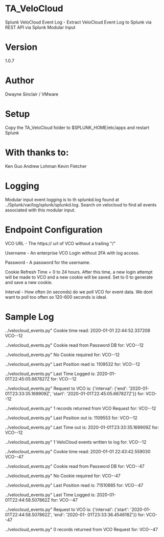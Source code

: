 # TA_VeloCloud
Splunk VeloCloud Event Log - Extract VeloCloud Event Log to Splunk via REST API via Splunk Modular Input

# Version
1.0.7

# Author
Dwayne Sinclair / VMware 

# Setup
Copy the TA_VeloCloud folder to $SPLUNK_HOME/etc/apps and restart Splunk

# With thanks to:
Ken Guo
Andrew Lohman
Kevin Fletcher

# Logging
Modular input event logging is to th splunkd.log found at ../Splunk/var/log/splunk/splunkd.log. Search on velocloud to find all events associated with this modular input.

# Endpoint Configuration
VCO URL - The https:// url of VCO without a trailing "/"

Username - An enterprise VCO Login without 2FA with log access.

Password - A password for the username. 

Cookie Refresh Time = 0 to 24 hours. After this time, a new login attempt will be made to VCO and a new cookie will be saved. 
Set to 0 to generate and save a new cookie.

Interval - How often (in seconds) do we poll VCO for event data. We dont want to poll too often so 120-600 seconds is ideal.

# Sample Log

../velocloud_events.py" Cookie time read: 2020-01-01 22:44:52.337208 VCO--12

../velocloud_events.py" Cookie read from Password DB for: VCO--12 

../velocloud_events.py" No Cookie required for: VCO--12

../velocloud_events.py" Last Position read is: 1109532 for: VCO--12

../velocloud_events.py" Last Time Logged is: 2020-01-01T22:45:05.667827Z for: VCO--12

../velocloud_events.py" Request to VCO is: {'interval': {'end': '2020-01-01T23:33:35.169909Z', 'start': '2020-01-01T22:45:05.667827Z'}} for: VCO--12

../velocloud_events.py" 1 records returned from VCO Request for: VCO--12

../velocloud_events.py" Last Position out is: 1109553 for: VCO--12

../velocloud_events.py" Last Time out is: 2020-01-01T23:33:35.169909Z for: VCO--12

../velocloud_events.py" 1 VeloCloud events written to log for: VCO--12

../velocloud_events.py" Cookie time read: 2020-01-01 22:43:42.559030 VCO--47

../velocloud_events.py" Cookie read from Password DB for: VCO--47 

../velocloud_events.py" No Cookie required for: VCO--47

../velocloud_events.py" Last Position read is: 71510885 for: VCO--47

../velocloud_events.py" Last Time Logged is: 2020-01-01T22:44:58.507862Z for: VCO--47

../velocloud_events.py" Request to VCO is: {'interval': {'start': '2020-01-01T22:44:58.507862Z', 'end': '2020-01-
01T23:33:36.454618Z'}} for: VCO--47

../velocloud_events.py" 0 records returned from VCO Request for: VCO--47
